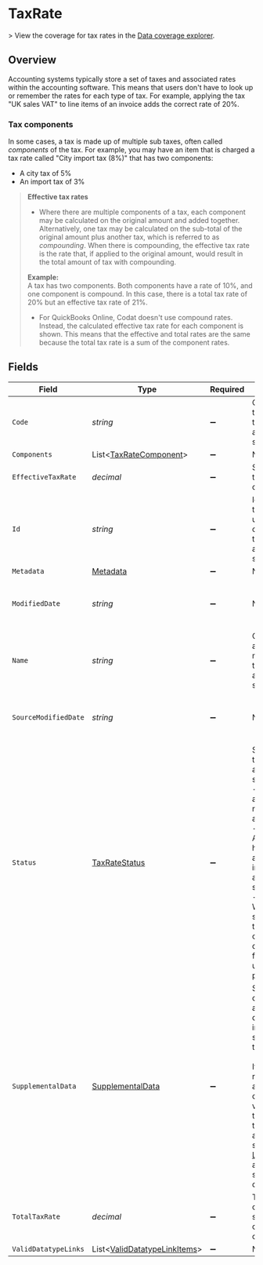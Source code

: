 # TaxRate

﻿> View the coverage for tax rates in the <a className="external" href="https://knowledge.codat.io/supported-features/accounting?view=tab-by-data-type&dataType=taxRates" target="_blank">Data coverage explorer</a>.

## Overview

Accounting systems typically store a set of taxes and associated rates within the accounting software. This means that users don't have to look up or remember the rates for each type of tax. For example, applying the tax "UK sales VAT" to line items of an invoice adds the correct rate of 20%.

### Tax components

In some cases, a tax is made up of multiple sub taxes, often called _components_ of the tax.  For example, you may have an item that is charged a tax rate called "City import tax (8%)" that has two components:

- A city tax of 5%
- An import tax of 3%

> **Effective tax rates**
> - Where there are multiple components of a tax, each component may be calculated on the original amount and added together. Alternatively, one tax may be calculated on the sub-total of the original amount plus another tax, which is referred to as _compounding_. When there is compounding, the effective tax rate is the rate that, if applied to the original amount, would result in the total amount of tax with compounding.
>
> **Example:**  
> A tax has two components. Both components have a rate of 10%, and one component is compound. In this case, there is a total tax rate of 20% but an effective tax rate of 21%.
>
> - For QuickBooks Online, Codat doesn't use compound rates. Instead, the calculated effective tax rate for each component is shown. This means that the effective and total rates are the same because the total tax rate is a sum of the component rates.


## Fields

| Field                                                                                                                                                                                                                                                                                                       | Type                                                                                                                                                                                                                                                                                                        | Required                                                                                                                                                                                                                                                                                                    | Description                                                                                                                                                                                                                                                                                                 | Example                                                                                                                                                                                                                                                                                                     |
| ----------------------------------------------------------------------------------------------------------------------------------------------------------------------------------------------------------------------------------------------------------------------------------------------------------- | ----------------------------------------------------------------------------------------------------------------------------------------------------------------------------------------------------------------------------------------------------------------------------------------------------------- | ----------------------------------------------------------------------------------------------------------------------------------------------------------------------------------------------------------------------------------------------------------------------------------------------------------- | ----------------------------------------------------------------------------------------------------------------------------------------------------------------------------------------------------------------------------------------------------------------------------------------------------------- | ----------------------------------------------------------------------------------------------------------------------------------------------------------------------------------------------------------------------------------------------------------------------------------------------------------- |
| `Code`                                                                                                                                                                                                                                                                                                      | *string*                                                                                                                                                                                                                                                                                                    | :heavy_minus_sign:                                                                                                                                                                                                                                                                                          | Code for the tax rate from the accounting software.                                                                                                                                                                                                                                                         |                                                                                                                                                                                                                                                                                                             |
| `Components`                                                                                                                                                                                                                                                                                                | List<[TaxRateComponent](../../Models/Shared/TaxRateComponent.md)>                                                                                                                                                                                                                                           | :heavy_minus_sign:                                                                                                                                                                                                                                                                                          | N/A                                                                                                                                                                                                                                                                                                         |                                                                                                                                                                                                                                                                                                             |
| `EffectiveTaxRate`                                                                                                                                                                                                                                                                                          | *decimal*                                                                                                                                                                                                                                                                                                   | :heavy_minus_sign:                                                                                                                                                                                                                                                                                          | See Effective tax rates description.                                                                                                                                                                                                                                                                        |                                                                                                                                                                                                                                                                                                             |
| `Id`                                                                                                                                                                                                                                                                                                        | *string*                                                                                                                                                                                                                                                                                                    | :heavy_minus_sign:                                                                                                                                                                                                                                                                                          | Identifier for the tax rate, unique for the company in the accounting software.                                                                                                                                                                                                                             |                                                                                                                                                                                                                                                                                                             |
| `Metadata`                                                                                                                                                                                                                                                                                                  | [Metadata](../../Models/Shared/Metadata.md)                                                                                                                                                                                                                                                                 | :heavy_minus_sign:                                                                                                                                                                                                                                                                                          | N/A                                                                                                                                                                                                                                                                                                         |                                                                                                                                                                                                                                                                                                             |
| `ModifiedDate`                                                                                                                                                                                                                                                                                              | *string*                                                                                                                                                                                                                                                                                                    | :heavy_minus_sign:                                                                                                                                                                                                                                                                                          | N/A                                                                                                                                                                                                                                                                                                         | 2022-10-23 00:00:00 +0000 UTC                                                                                                                                                                                                                                                                               |
| `Name`                                                                                                                                                                                                                                                                                                      | *string*                                                                                                                                                                                                                                                                                                    | :heavy_minus_sign:                                                                                                                                                                                                                                                                                          | Codat-augmented name of the tax rate in the accounting software.                                                                                                                                                                                                                                            |                                                                                                                                                                                                                                                                                                             |
| `SourceModifiedDate`                                                                                                                                                                                                                                                                                        | *string*                                                                                                                                                                                                                                                                                                    | :heavy_minus_sign:                                                                                                                                                                                                                                                                                          | N/A                                                                                                                                                                                                                                                                                                         | 2022-10-23 00:00:00 +0000 UTC                                                                                                                                                                                                                                                                               |
| `Status`                                                                                                                                                                                                                                                                                                    | [TaxRateStatus](../../Models/Shared/TaxRateStatus.md)                                                                                                                                                                                                                                                       | :heavy_minus_sign:                                                                                                                                                                                                                                                                                          | Status of the tax rate in the accounting software.  <br/>- `Active` - An active tax rate in use by a company.  <br/>- `Archived` - A tax rate that has been archived or is inactive in the accounting software.  <br/>- `Unknown` - Where the status of the tax rate cannot be determined from the underlying platform. |                                                                                                                                                                                                                                                                                                             |
| `SupplementalData`                                                                                                                                                                                                                                                                                          | [SupplementalData](../../Models/Shared/SupplementalData.md)                                                                                                                                                                                                                                                 | :heavy_minus_sign:                                                                                                                                                                                                                                                                                          | Supplemental data is additional data you can include in our standard data types. <br/><br/>It is referenced as a configured dynamic key value pair that is unique to the accounting software. [Learn more](https://docs.codat.io/using-the-api/supplemental-data/overview) about supplemental data.         |                                                                                                                                                                                                                                                                                                             |
| `TotalTaxRate`                                                                                                                                                                                                                                                                                              | *decimal*                                                                                                                                                                                                                                                                                                   | :heavy_minus_sign:                                                                                                                                                                                                                                                                                          | Total (not compounded) sum of the components of a tax rate.                                                                                                                                                                                                                                                 |                                                                                                                                                                                                                                                                                                             |
| `ValidDatatypeLinks`                                                                                                                                                                                                                                                                                        | List<[ValidDatatypeLinkItems](../../Models/Shared/ValidDatatypeLinkItems.md)>                                                                                                                                                                                                                               | :heavy_minus_sign:                                                                                                                                                                                                                                                                                          | N/A                                                                                                                                                                                                                                                                                                         |                                                                                                                                                                                                                                                                                                             |